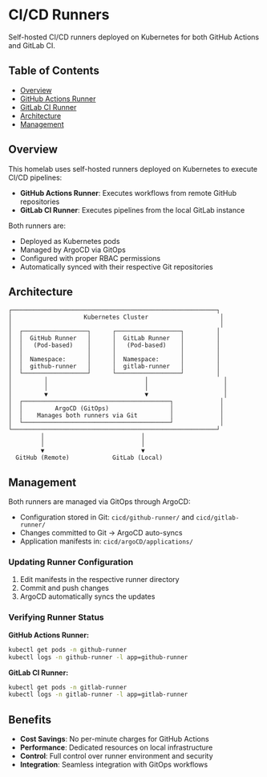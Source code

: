 # CI/CD Runners

Self-hosted CI/CD runners deployed on Kubernetes for both GitHub Actions and GitLab CI.

## Table of Contents

- [Overview](#overview)
- [GitHub Actions Runner](github-runner.md)
- [GitLab CI Runner](gitlab-runner.md)
- [Architecture](#architecture)
- [Management](#management)

## Overview

This homelab uses self-hosted runners deployed on Kubernetes to execute CI/CD pipelines:

- **GitHub Actions Runner**: Executes workflows from remote GitHub repositories
- **GitLab CI Runner**: Executes pipelines from the local GitLab instance

Both runners are:
- Deployed as Kubernetes pods
- Managed by ArgoCD via GitOps
- Configured with proper RBAC permissions
- Automatically synced with their respective Git repositories

## Architecture

```
┌─────────────────────────────────────────────────────────┐
│                    Kubernetes Cluster                    │
│                                                          │
│  ┌──────────────────┐      ┌──────────────────┐         │
│  │  GitHub Runner   │      │  GitLab Runner   │         │
│  │   (Pod-based)    │      │   (Pod-based)    │         │
│  │                  │      │                  │         │
│  │  Namespace:      │      │  Namespace:      │         │
│  │  github-runner   │      │  gitlab-runner   │         │
│  └──────────────────┘      └──────────────────┘         │
│         │                           │                     │
│         │                           │                     │
│         ▼                           ▼                     │
│  ┌─────────────────────────────────────────┐             │
│  │         ArgoCD (GitOps)                 │             │
│  │    Manages both runners via Git         │             │
│  └─────────────────────────────────────────┘             │
└─────────────────────────────────────────────────────────┘
         │                           │
         │                           │
         ▼                           ▼
  GitHub (Remote)            GitLab (Local)
```

## Management

Both runners are managed via GitOps through ArgoCD:

- Configuration stored in Git: `cicd/github-runner/` and `cicd/gitlab-runner/`
- Changes committed to Git → ArgoCD auto-syncs
- Application manifests in: `cicd/argoCD/applications/`

### Updating Runner Configuration

1. Edit manifests in the respective runner directory
2. Commit and push changes
3. ArgoCD automatically syncs the updates

### Verifying Runner Status

**GitHub Actions Runner:**
```bash
kubectl get pods -n github-runner
kubectl logs -n github-runner -l app=github-runner
```

**GitLab CI Runner:**
```bash
kubectl get pods -n gitlab-runner
kubectl logs -n gitlab-runner -l app=gitlab-runner
```

## Benefits

- **Cost Savings**: No per-minute charges for GitHub Actions
- **Performance**: Dedicated resources on local infrastructure
- **Control**: Full control over runner environment and security
- **Integration**: Seamless integration with GitOps workflows

